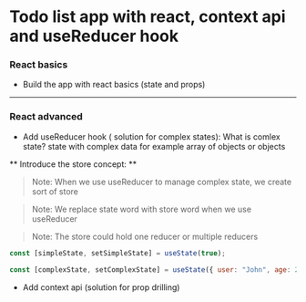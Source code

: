 # Todo list app with react, context api and useReducer hook

### React basics

- Build the app with react basics (state and props)

---

### React advanced

- Add useReducer hook ( solution for complex states):
  What is comlex state?
  state with complex data for example array of objects or objects

** Introduce the store concept: **

> Note: When we use useReducer to manage complex state, we create sort of store

> Note: We replace state word with store word when we use useReducer

> Note: The store could hold one reducer or multiple reducers

```js
const [simpleState, setSimpleState] = useState(true);

const [complexState, setComplexState] = useState({ user: "John", age: 20 });
```

- Add context api (solution for prop drilling)
